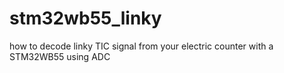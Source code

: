# stm32wb55_linky
how to decode linky TIC signal from your electric counter with a STM32WB55 using ADC
